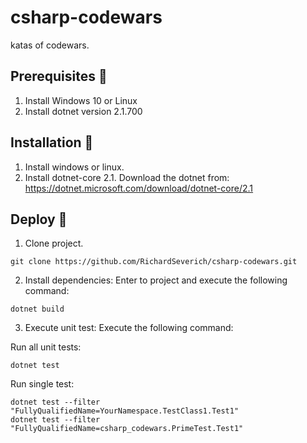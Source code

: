 ﻿# csharp-codewars
katas of codewars.

## Prerequisites 🔨

1. Install Windows 10 or Linux
2. Install dotnet version 2.1.700

## Installation 🔧

1. Install windows or linux.
2. Install dotnet-core 2.1.
   Download the dotnet from: https://dotnet.microsoft.com/download/dotnet-core/2.1

## Deploy 🚀

1. Clone project.

```
git clone https://github.com/RichardSeverich/csharp-codewars.git
```

2. Install dependencies: Enter to project and execute the following command:

```
dotnet build
```

3.  Execute unit test: Execute the following command:

Run all unit tests:

```
dotnet test
```

Run single test:

```
dotnet test --filter "FullyQualifiedName=YourNamespace.TestClass1.Test1"
dotnet test --filter "FullyQualifiedName=csharp_codewars.PrimeTest.Test1"
```
